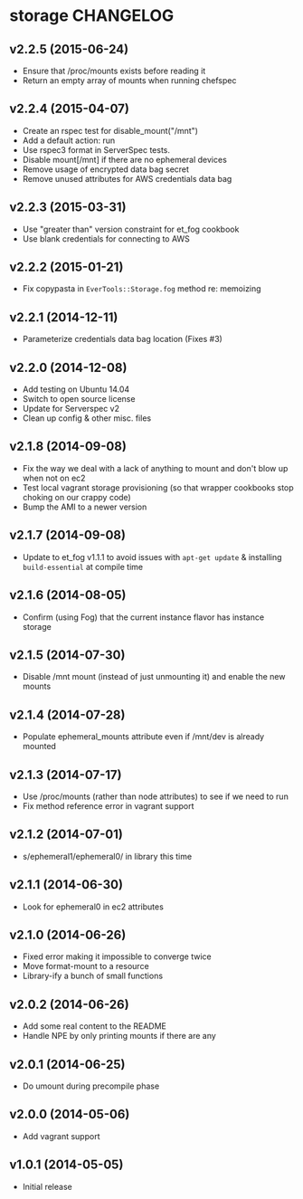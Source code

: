 # storage CHANGELOG

## v2.2.5 (2015-06-24)

* Ensure that /proc/mounts exists before reading it
* Return an empty array of mounts when running chefspec

## v2.2.4 (2015-04-07)

* Create an rspec test for disable_mount("/mnt")
* Add a default action: run
* Use rspec3 format in ServerSpec tests.
* Disable mount[/mnt] if there are no ephemeral devices
* Remove usage of encrypted data bag secret
* Remove unused attributes for AWS credentials data bag

## v2.2.3 (2015-03-31)

* Use "greater than" version constraint for et_fog cookbook
* Use blank credentials for connecting to AWS

## v2.2.2 (2015-01-21)

* Fix copypasta in `EverTools::Storage.fog` method re: memoizing

## v2.2.1 (2014-12-11)

* Parameterize credentials data bag location (Fixes #3)

## v2.2.0 (2014-12-08)

* Add testing on Ubuntu 14.04
* Switch to open source license
* Update for Serverspec v2
* Clean up config & other misc. files

## v2.1.8 (2014-09-08)

* Fix the way we deal with a lack of anything to mount and don't blow up when not on ec2
* Test local vagrant storage provisioning (so that wrapper cookbooks stop choking on our crappy code)
* Bump the AMI to a newer version

## v2.1.7 (2014-09-08)

* Update to et_fog v1.1.1 to avoid issues with `apt-get update` & installing `build-essential` at compile time

## v2.1.6 (2014-08-05)

* Confirm (using Fog) that the current instance flavor has instance storage

## v2.1.5 (2014-07-30)

* Disable /mnt mount (instead of just unmounting it) and enable the new mounts

## v2.1.4 (2014-07-28)

* Populate ephemeral_mounts attribute even if /mnt/dev is already mounted

## v2.1.3 (2014-07-17)

* Use /proc/mounts (rather than node attributes) to see if we need to run
* Fix method reference error in vagrant support

## v2.1.2 (2014-07-01)

* s/ephemeral1/ephemeral0/ in library this time

## v2.1.1 (2014-06-30)

* Look for ephemeral0 in ec2 attributes

## v2.1.0 (2014-06-26)

* Fixed error making it impossible to converge twice
* Move format-mount to a resource
* Library-ify a bunch of small functions

## v2.0.2 (2014-06-26)

* Add some real content to the README
* Handle NPE by only printing mounts if there are any

## v2.0.1 (2014-06-25)

* Do umount during precompile phase

## v2.0.0 (2014-05-06)

* Add vagrant support

## v1.0.1 (2014-05-05)

* Initial release
